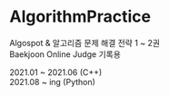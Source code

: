 # AlgorithmPractice

Algospot & 알고리즘 문제 해결 전략 1 ~ 2권 <br>
Baekjoon Online Judge 기록용 <br>

2021.01 ~ 2021.06 (C++)<br>
2021.08 ~ ing (Python)
